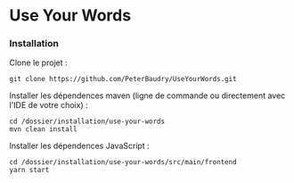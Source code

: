 # Use Your Words

### Installation
Clone le projet :
    
    git clone https://github.com/PeterBaudry/UseYourWords.git
    
Installer les dépendences maven (ligne de commande ou directement avec l'IDE de votre choix) :

    cd /dossier/installation/use-your-words
    mvn clean install
    
Installer les dépendences JavaScript :

    cd /dossier/installation/use-your-words/src/main/frontend
    yarn start